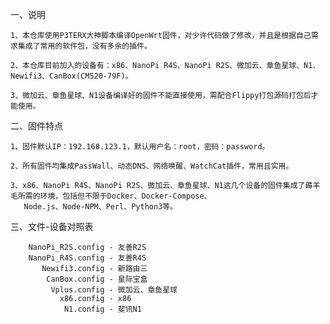 一、说明

    1、本仓库使用P3TERX大神脚本编译OpenWrt固件，对少许代码做了修改，并且是根据自己需求集成了常用的软件包，没有多余的插件。

    2、本仓库目前加入的设备有：x86、NanoPi R4S、NanoPi R2S、微加云、章鱼星球、N1、Newifi3、CanBox(CM520-79F)。
    
    3、微加云、章鱼星球、N1设备编译好的固件不能直接使用，需配合Flippy打包源码打包后才能使用。

二、固件特点

    1、固件默认IP：192.168.123.1，默认用户名：root，密码：password。
    
    2、所有固件均集成PassWall、动态DNS、网络唤醒、WatchCat插件，常用且实用。
    
    3、x86、NanoPi R4S、NanoPi R2S、微加云、章鱼星球、N1这几个设备的固件集成了薅羊毛所需的环境，包括但不限于Docker、Docker-Compose、
       Node.js、Node-NPM、Perl、Python3等。
    
三、文件-设备对照表

        NanoPi_R2S.config - 友善R2S
        NanoPi_R4S.config - 友善R4S
           Newifi3.config - 新路由三
            CanBox.config - 星际宝盒
             Vplus.config - 微加云、章鱼星球
               x86.config - x86
                N1.config - 斐讯N1
   
